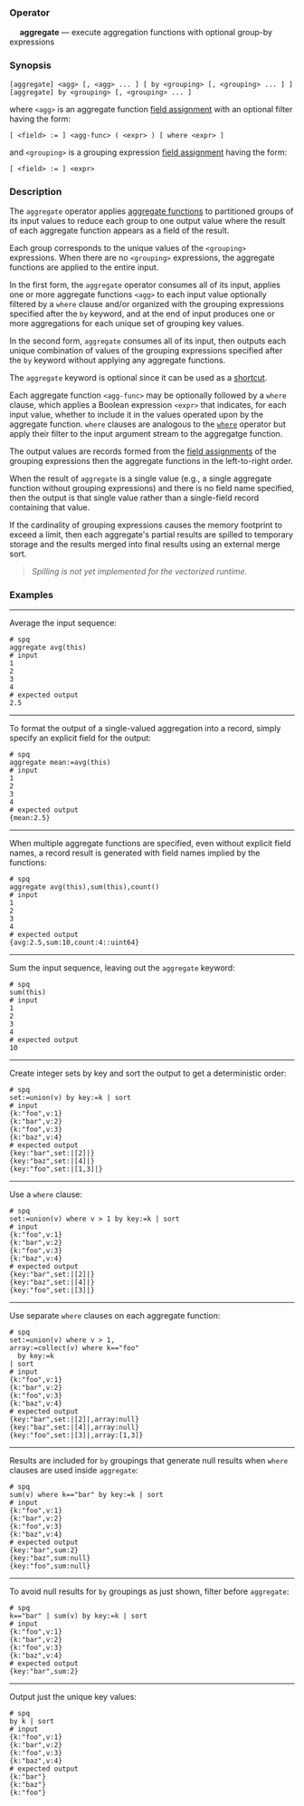 ### Operator

&emsp; **aggregate** &mdash; execute aggregation functions with optional group-by expressions

### Synopsis

```
[aggregate] <agg> [, <agg> ... ] [ by <grouping> [, <grouping> ... ] ]
[aggregate] by <grouping> [, <grouping> ... ]
```
where `<agg>` is an aggregate function [field assignment](intro.md#field-assignment)
with an optional filter having the form:
```
[ <field> := ] <agg-func> ( <expr> ) [ where <expr> ]
```
and `<grouping>` is a grouping expression [field assignment](intro.md#field-assignment)
having the form:
```
[ <field> := ] <expr>
```

### Description

The `aggregate` operator applies
[aggregate functions](../aggregates/intro.md) to
partitioned groups of its input values to reduce each group to one output value
where the result of each aggregate function appears as a field of the result.

Each group corresponds to the unique values of the `<grouping>` expressions.
When there are no `<grouping>` expressions, the aggregate functions are applied
to the entire input.

In the first form, the `aggregate` operator consumes all of its input,
applies one or more aggregate functions `<agg>` to each input value
optionally filtered by a `where` clause and/or organized with the grouping
expressions specified after the `by` keyword, and at the end of input produces one
or more aggregations for each unique set of grouping key values.

In the second form, `aggregate` consumes all of its input, then outputs each
unique combination of values of the grouping expressions specified after the `by`
keyword without applying any aggregate functions.

The `aggregate` keyword is optional since it can be used as a
[shortcut](../shortcuts.md).

Each aggregate function `<agg-func>` may be optionally followed by a `where` clause,
which applies a Boolean expression `<expr>` that indicates, for each input value,
whether to include it in the values operated upon by the aggregate function.
`where` clauses are analogous
to the [`where`](where.md) operator but apply their filter to the input
argument stream to the aggregatge function.

The output values are records formed from the [field assignments](intro.md#field-assignment)
of the grouping expressions then the aggregate functions in the left-to-right order.

When the result of `aggregate` is a single value (e.g., a single aggregate
function without grouping expressions) and there is no field name specified, then
the output is that single value rather than a single-field record
containing that value.

If the cardinality of grouping expressions causes the memory footprint to exceed
a limit, then each aggregate's partial results are spilled to temporary storage
and the results merged into final results using an external merge sort.

> _Spilling is not yet implemented for the vectorized runtime._

### Examples

---

Average the input sequence:
```mdtest-spq
# spq
aggregate avg(this)
# input
1
2
3
4
# expected output
2.5
```

---

To format the output of a single-valued aggregation into a record, simply specify
an explicit field for the output:
```mdtest-spq
# spq
aggregate mean:=avg(this)
# input
1
2
3
4
# expected output
{mean:2.5}
```

---

When multiple aggregate functions are specified, even without explicit field names,
a record result is generated with field names implied by the functions:
```mdtest-spq
# spq
aggregate avg(this),sum(this),count()
# input
1
2
3
4
# expected output
{avg:2.5,sum:10,count:4::uint64}
```

---

Sum the input sequence, leaving out the `aggregate` keyword:
```mdtest-spq
# spq
sum(this)
# input
1
2
3
4
# expected output
10
```

---

Create integer sets by key and sort the output to get a deterministic order:
```mdtest-spq
# spq
set:=union(v) by key:=k | sort
# input
{k:"foo",v:1}
{k:"bar",v:2}
{k:"foo",v:3}
{k:"baz",v:4}
# expected output
{key:"bar",set:|[2]|}
{key:"baz",set:|[4]|}
{key:"foo",set:|[1,3]|}
```

---

Use a `where` clause:
```mdtest-spq
# spq
set:=union(v) where v > 1 by key:=k | sort
# input
{k:"foo",v:1}
{k:"bar",v:2}
{k:"foo",v:3}
{k:"baz",v:4}
# expected output
{key:"bar",set:|[2]|}
{key:"baz",set:|[4]|}
{key:"foo",set:|[3]|}
```

---

Use separate `where` clauses on each aggregate function:
```mdtest-spq
# spq
set:=union(v) where v > 1,
array:=collect(v) where k=="foo"
  by key:=k
| sort
# input
{k:"foo",v:1}
{k:"bar",v:2}
{k:"foo",v:3}
{k:"baz",v:4}
# expected output
{key:"bar",set:|[2]|,array:null}
{key:"baz",set:|[4]|,array:null}
{key:"foo",set:|[3]|,array:[1,3]}
```

---

Results are included for `by` groupings that generate null results when `where`
clauses are used inside `aggregate`:
```mdtest-spq
# spq
sum(v) where k=="bar" by key:=k | sort
# input
{k:"foo",v:1}
{k:"bar",v:2}
{k:"foo",v:3}
{k:"baz",v:4}
# expected output
{key:"bar",sum:2}
{key:"baz",sum:null}
{key:"foo",sum:null}
```

---

To avoid null results for `by` groupings as just shown, filter before `aggregate`:
```mdtest-spq
# spq
k=="bar" | sum(v) by key:=k | sort
# input
{k:"foo",v:1}
{k:"bar",v:2}
{k:"foo",v:3}
{k:"baz",v:4}
# expected output
{key:"bar",sum:2}
```

---

Output just the unique key values:
```mdtest-spq
# spq
by k | sort
# input
{k:"foo",v:1}
{k:"bar",v:2}
{k:"foo",v:3}
{k:"baz",v:4}
# expected output
{k:"bar"}
{k:"baz"}
{k:"foo"}
```
